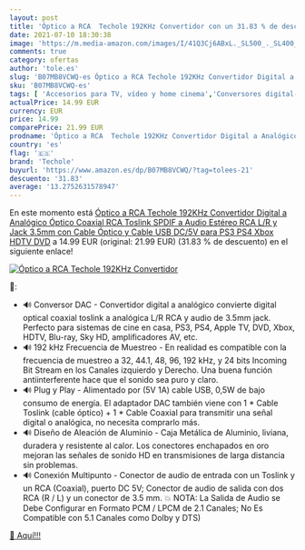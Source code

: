 ```yaml
---
layout: post
title: 'Óptico a RCA  Techole 192KHz Convertidor con un 31.83 % de descuento'
date: 2021-07-10 18:30:38
image: 'https://m.media-amazon.com/images/I/41Q3Cj6ABxL._SL500_._SL400_.jpg'
comments: true
category: ofertas
author: 'tole.es'
slug: 'B07MB8VCWQ-es Óptico a RCA Techole 192KHz Convertidor Digital a...'
sku: 'B07MB8VCWQ-es'
tags: [ 'Accesorios para TV, vídeo y home cinema','Conversores digital-analógicos','Electrónica','TV, vídeo y home cinema','ps4','techole','xbox', ]
actualPrice: 14.99 EUR
currency: EUR
price: 14.99
comparePrice: 21.99 EUR
prodname: 'Óptico a RCA  Techole 192KHz Convertidor Digital a Analógico  Óptico Coaxial  RCA  Toslink SPDIF a Audio Estéreo RCA L/R y Jack 3.5mm con Cable Óptico y Cable USB DC/5V para PS3  PS4  Xbox  HDTV  DVD'
country: 'es'
flag: '🇪🇸'
brand: 'Techole'
buyurl: 'https://www.amazon.es/dp/B07MB8VCWQ/?tag=tolees-21'
descuento: '31.83'
average: '13.2752631578947'
---
```


En este momento está [Óptico a RCA  Techole 192KHz Convertidor Digital a Analógico  Óptico Coaxial  RCA  Toslink SPDIF a Audio Estéreo RCA L/R y Jack 3.5mm con Cable Óptico y Cable USB DC/5V para PS3  PS4  Xbox  HDTV  DVD](https://www.amazon.es/dp/B07MB8VCWQ/?tag=tolees-21) a 14.99 EUR (original: 21.99 EUR) (31.83 %  de descuento) en el siguiente enlace!

[![Óptico a RCA  Techole 192KHz Convertidor](https://m.media-amazon.com/images/I/41Q3Cj6ABxL._SL500_._SL400_.jpg)](https://www.amazon.es/dp/B07MB8VCWQ/?tag=tolees-21)

🔎:

- 🔊 Conversor DAC - Convertidor digital a analógico convierte digital optical coaxial toslink a analógica L/R RCA y audio de 3.5mm jack. Perfecto para sistemas de cine en casa, PS3, PS4, Apple TV, DVD, Xbox, HDTV, Blu-ray, Sky HD, amplificadores AV, etc.
- 🔊 192 kHz Frecuencia de Muestreo - En realidad es compatible con la frecuencia de muestreo a 32, 44.1, 48, 96, 192 kHz, y 24 bits Incoming Bit Stream en los Canales izquierdo y Derecho. Una buena función antiinterferente hace que el sonido sea puro y claro.
- 🔊 Plug y Play - Alimentado por (5V 1A) cable USB, 0,5W de bajo consumo de energía. El adaptador DAC también viene con 1 * Cable Toslink (cable óptico) + 1 * Cable Coaxial para transmitir una señal digital o analógica, no necesita comprarlo más.
- 🔊 Diseño de Aleación de Aluminio - Caja Metálica de Aluminio, liviana, duradera y resistente al calor. Los conectores enchapados en oro mejoran las señales de sonido HD en transmisiones de larga distancia sin problemas.
- 🔊 Conexión Multipunto - Conector de audio de entrada con un Toslink y un RCA (Coaxial), puerto DC 5V; Conector de audio de salida con dos RCA (R / L) y un conector de 3.5 mm. 💥 NOTA: La Salida de Audio se Debe Configurar en Formato PCM / LPCM de 2.1 Canales; No Es Compatible con 5.1 Canales como Dolby y DTS)

[🛒 Aquí!!!](https://www.amazon.es/dp/B07MB8VCWQ/?tag=tolees-21)
